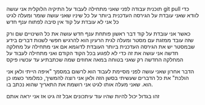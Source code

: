 תוכנית עבודה
לפני שאני מתחילה לעבוד  על התיקיה הלוקלית אני עושה 
git pull
כדי לוודא שאני עובדת על הגירסה העדכנית ביותר
על כל שיניו שאני עושה שומר ומעלה לגיט
כל אני לא עובדת על קוד אין סיבה לפתוח ענף חדש

כאשר אני עובדת על קוד דבר ראשון פותחת ענף חדש
עושה את כל השינויים שם ורק שזה עובד ממזגת עם מסטר ומעלה לגית
הרעיון הוא להרגיש חפשי לשנות דברים בידע שבמסטר יש את הגירסה העדכנית ביותר העובדת
לדוגמא אם אני מתחילה על מחלקה חדשה אני עושה את זה כדי לא לפגוע בכל הקוד הקודם
ואני מתחילה לעבוד על המחלקה החדשה רק שאני בטוחה במאה אחוזים שמה שכתבתיע עד עכשיו פיקס

הדבר אחרון שאני עושה לפני מסיימת לעבוד הוא לרשום במסמך "איפה הייתי ולאן אני הולכת"
את כל הדברים שעשיתי בסשן הזה ולאן אני רוצה להמשיך, כמלומר כשמו כן הוא.
שאני מעלה אותו לגיט אני רושמת את התאריך שהוא נכתב בו.

זהו בגדול יכול להיות שהיו עוד עיתכונים אבל זה גיט אז אני יראה אותם
